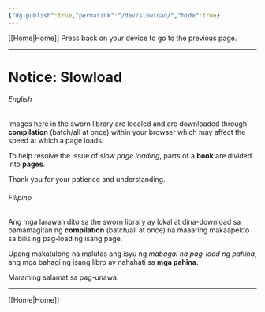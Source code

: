 ```yaml
---
{"dg-publish":true,"permalink":"/dev/slowload/","hide":true}
---
```



[[Home\|Home]]
Press back on your device to go to the previous page.

***
# Notice: Slowload

###### English
Images here in the sworn library are localed and are downloaded through **compilation** (batch/all at once) within your browser which may affect the speed at which a page loads.

To help resolve the issue of *slow page loading*, parts of a **book** are divided into **pages**.

Thank you for your patience and understanding.

###### Filipino
Ang mga larawan dito sa the sworn library ay lokal at dina-download sa pamamagitan ng **compilation** (batch/all at once) na maaaring makaapekto sa bilis ng pag-load ng isang page. 

Upang makatulong na malutas ang isyu ng *mabagal na pag-load ng pahina*, ang mga bahagi ng isang libro ay nahahati sa **mga pahina**. 

Maraming salamat sa pag-unawa.

***

[[Home\|Home]]
